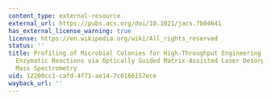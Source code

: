 ```yaml
---
content_type: external-resource
external_url: https://pubs.acs.org/doi/10.1021/jacs.7b04641
has_external_license_warning: true
license: https://en.wikipedia.org/wiki/All_rights_reserved
status: ''
title: Profiling of Microbial Colonies for High-Throughput Engineering of Multistep
  Enzymatic Reactions via Optically Guided Matrix-Assisted Laser Desorption/Ionization
  Mass Spectrometry
uid: 12200cc1-cafd-4f71-ae14-7c0166157ece
wayback_url: ''
---
```

